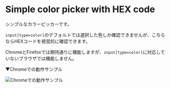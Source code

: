 # Simple color picker with HEX code

シンプルなカラーピッカーです。

```input[type=color]```のデフォルトでは選択した色しか確認できませんが、こちらならHEXコードを視覚的に確認できます。

ChromeとFirefoxでは期待通りに機能しますが、```input[type=color]```に対応していないブラウザでは機能しません。

▼Chromeでの動作サンプル

![Chromeでの動作サンプル](https://github.com/noqua/Simple-color-picker-with-HEX-code/blob/images/chrome-view.gif)
